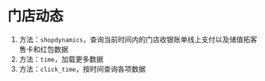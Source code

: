 # 门店动态

1. 方法：`shopdynamics`，查询当前时间内的门店收银账单线上支付以及储值拓客售卡和红包数据
2. 方法：`time`，加载更多数据
3. 方法：`click_time`，按时间查询各项数据